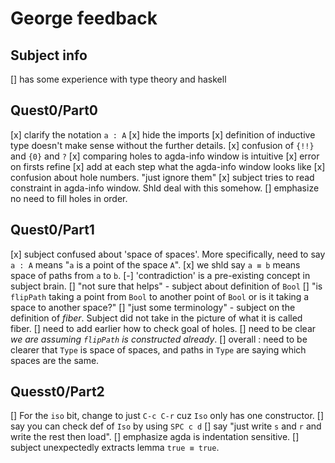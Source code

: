 # George feedback

## Subject info

[] has some experience with type theory and haskell

## Quest0/Part0

[x] clarify the notation `a : A`
[x] hide the imports
[x] definition of inductive type doesn't make sense
  without the further details.
[x] confusion of `{!!}` and `{0}` and `?`
[x] comparing holes to agda-info window is intuitive
[x] error on firsts refine
[x] add at each step what the agda-info window looks like
[x] confusion about hole numbers. "just ignore them"
[x] subject tries to read constraint in agda-info window. 
    Shld deal with this somehow.
[] emphasize no need to fill holes in order.
  
## Quest0/Part1

[x] subject confused about 'space of spaces'.
  More specifically, need to say `a : A` means "`a` is a point of the space `A`".
[x] we shld say `a ≡ b` means space of paths from `a` to `b`.
[-] 'contradiction' is a pre-existing concept in subject brain.
[] "not sure that helps" - subject about definition of `Bool`
[] "is `flipPath` taking a point from `Bool` to another point of `Bool`
  or is it taking a space to another space?"
[] "just some terminology" - subject on the definition of _fiber_.
  Subject did not take in the picture of what it is called fiber.
[] need to add earlier how to check goal of holes.
[] need to be clear _we are assuming `flipPath` is constructed already_.
[] overall : need to be clearer that `Type` is space of spaces,
  and paths in `Type` are saying which spaces are the same.

## Quesst0/Part2

[] For the `iso` bit, change to just `C-c C-r` cuz `Iso` only has one constructor.
[] say you can check def of `Iso` by using `SPC c d`
[] say "just write `s` and `r` and write the rest then load".
[] emphasize agda is indentation sensitive.
[] subject unexpectedly extracts lemma `true ≡ true`.

